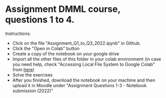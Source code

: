 # Assignment DMML course, questions 1 to 4.

Instructions:
- Click on the file "Assignment_Q1_to_Q3_2022.ipynb" in Github. 
- Click the "Open in Colab" button
- Create a copy of the notebook on your google drive
- Import all the other files of this folder in your colab environment (in case you need help, check "Accessing Local File System to Google Colab" from [here](https://neptune.ai/blog/google-colab-dealing-with-files))
- Solve the exercises
- After you finished, download the notebook on your machine and then upload it in Moodle under "Assignment Questions 1-3 - Notebook submission (2022)"
